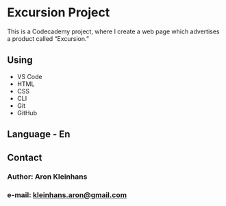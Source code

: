 # Excursion Project

This is a Codecademy project, where I create a web page which advertises a product called “Excursion.”

## Using

* VS Code
* HTML
* CSS
* CLI
* Git
* GitHub

## Language - En

## Contact

### Author: Aron Kleinhans

### e-mail: kleinhans.aron@gmail.com
